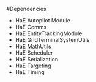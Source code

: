 ﻿#Dependencies
- HaE Autopilot Module
- HaE Comms
- HaE EntityTrackingModule
- HaE GridTerminalSystemUtils
- HaE MathUtils
- HaE Scheduler
- HaE Serialization
- HaE Targeting
- HaE Timing
